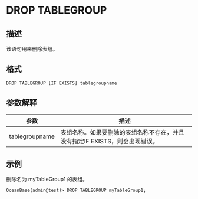 DROP TABLEGROUP 
====================================



描述 
-----------

该语句用来删除表组。

格式 
-----------

    DROP TABLEGROUP [IF EXISTS] tablegroupname



参数解释 
-------------



|     **参数**     |                   **描述**                   |
|----------------|--------------------------------------------|
| tablegroupname | 表组名称。如果要删除的表组名称不存在，并且没有指定IF EXISTS，则会出现错误。 |



示例 
-----------

删除名为 myTableGroup1 的表组。

    OceanBase(admin@test)> DROP TABLEGROUP myTableGroup1;



